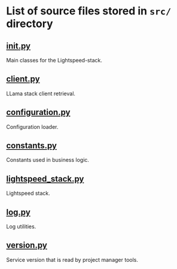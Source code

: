 # List of source files stored in `src/` directory

## [__init__.py](__init__.py)
Main classes for the Lightspeed-stack.

## [client.py](client.py)
LLama stack client retrieval.

## [configuration.py](configuration.py)
Configuration loader.

## [constants.py](constants.py)
Constants used in business logic.

## [lightspeed_stack.py](lightspeed_stack.py)
Lightspeed stack.

## [log.py](log.py)
Log utilities.

## [version.py](version.py)
Service version that is read by project manager tools.

